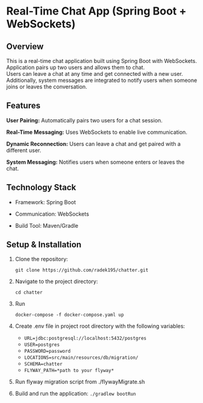 # Real-Time Chat App (Spring Boot + WebSockets)

## Overview

This is a real-time chat application built using Spring Boot with WebSockets.  
Application pairs up two users and allows them to chat.  
Users can leave a chat at any time and get connected with a new user.  
Additionally, system messages are integrated to notify users when someone joins or leaves the conversation.

## Features

**User Pairing:** Automatically pairs two users for a chat session.

**Real-Time Messaging:** Uses WebSockets to enable live communication.

**Dynamic Reconnection:** Users can leave a chat and get paired with a different user.

**System Messaging:** Notifies users when someone enters or leaves the chat.

## Technology Stack

- Framework: Spring Boot

- Communication: WebSockets

- Build Tool: Maven/Gradle

## Setup & Installation

1. Clone the repository:

   `git clone https://github.com/radek195/chatter.git`
2. Navigate to the project directory:

   `cd chatter`
3. Run

   `docker-compose -f docker-compose.yaml up`
4. Create .env file in project root directory with the following variables:
   - `URL=jdbc:postgresql://localhost:5432/postgres`
   - `USER=postgres` 
   - `PASSWORD=password` 
   - `LOCATIONS=src/main/resources/db/migration/`
   - `SCHEMA=chatter`
   - `FLYWAY_PATH=*path to your flyway*`

5. Run flyway migration script from ./flywayMigrate.sh

6. Build and run the application:
    `./gradlew bootRun`
